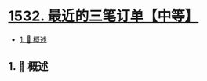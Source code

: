 # [1532. 最近的三笔订单【中等】](https://github.com/Tdahuyou/TNotes.leetcode/tree/main/notes/1532.%20%E6%9C%80%E8%BF%91%E7%9A%84%E4%B8%89%E7%AC%94%E8%AE%A2%E5%8D%95%E3%80%90%E4%B8%AD%E7%AD%89%E3%80%91)

<!-- region:toc -->

- [1. 📝 概述](#1--概述)

<!-- endregion:toc -->

## 1. 📝 概述
